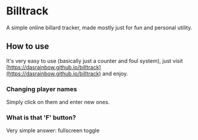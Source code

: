 # Billtrack

A simple online billard tracker, made mostly just for fun and personal utility.

## How to use

It's very easy to use (basically just a counter and foul system), just visit [https://dasrainbow.github.io/billtrack](https://dasrainbow.github.io/billtrack) and enjoy.

### Changing player names

Simply click on them and enter new ones.

### What is that 'F' button?

Very simple answer: fullscreen toggle

